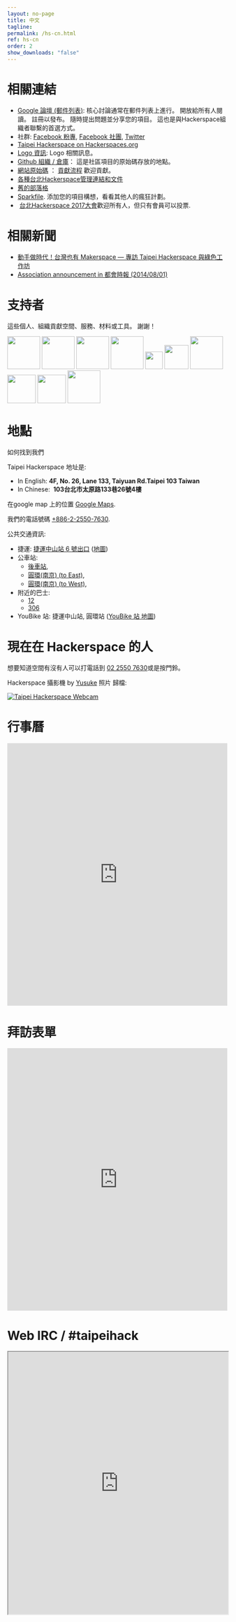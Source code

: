 ```yaml
---
layout: no-page
title: 中文
tagline: 
permalink: /hs-cn.html
ref: hs-cn
order: 2
show_downloads: "false"
---
```


# 相關連結

* [Google 論壇 (郵件列表)](https://groups.google.com/g/taipeihackerspace): 核心討論通常在郵件列表上進行。 開放給所有人閱讀。 註冊以發布。 隨時提出問題並分享您的項目。 這也是與Hackerspace組織者聯繫的首選方式。
* 社群: [Facebook 粉專](https://www.facebook.com/TaipeiHackerspace), [Facebook 社團](https://www.facebook.com/groups/tpehack/), [Twitter](https://twitter.com/taipeihack)
* [Taipei Hackerspace on Hackerspaces.org](https://wiki.hackerspaces.org/Taipei_Hackerspace)
* [Logo 資訊](/logo/): Logo 相關訊息。
* [Github 組織 / 倉庫](https://github.com/taipeihackorg)： 這是社區項目的原始碼存放的地點。
* [網站原始碼](https://github.com/taipeihackorg/webtemp) ： [貢獻流程](https://github.com/taipeihackorg/webtemp) 歡迎貢獻。
* [各種台北Hackerspace管理連結和文件](https://github.com/taipeihackorg/webtemp/wiki)
* [舊的部落格](http://taipeihackerspace.github.io/)
* [Sparkfile](https://docs.google.com/document/d/1lQ7WLpBOGAGNHOxzlj8kjVahJ7IkOTtySydTGWuXxmI/edit?usp=sharing). 添加您的項目構想，看看其他人的瘋狂計劃。
*  [台北Hackerspace 2017大會](/general_assembly_2017)歡迎所有人，但只有會員可以投票.

# 相關新聞

* [動手做時代！台灣也有 Makerspace — 專訪 Taipei Hackerspace 與綠色工作坊](http://yowureport.com/?p=6498)
* [Association announcement in 都會時報 (2014/08/01)](/AssociationAnnouncement.jpg)

# 支持者

這些個人、組織貢獻空間、服務、材料或工具。 謝謝！

<div >
    <img height="75" src="/img/GandiNet.png"/>
    <img height="75" src="/img/askmorris.png"/>
    <img height="75" src="/img/enspyre.png"/>
    <img height="75" src="/img/osslab.png"/>
    <img height="40" src="/img/inhon_logo.png"/>
    <img height="55" src="/img/ctimes.png"/>
    <img height="75" src="/img/voltivo.png"/>
    <img height="65" src="/img/MobileGeeks.png"/>
    <img height="65" src="/img/via_tech.png"/>
    <img height="75" src="/img/Eiger.png"/>
</div>


# 地點

如何找到我們

Taipei Hackerspace 地址是:
* In English: **4F, No. 26, Lane 133, Taiyuan Rd.Taipei 103 Taiwan**
* In Chinese:  **103台北市太原路133巷26號4樓**

在google map 上的位置 [Google Maps](https://maps.google.com.tw/maps?cid=14394366904066907349).

我們的電話號碼 [+886-2-2550-7630](tel:00886225507630).

公共交通資訊:

* 捷運: [捷運中山站 6 號出口](http://web.metro.taipei/e/stationdetail2010.asp?ID=053) ([地圖](http://web.trtc.com.tw/img/ALL/Route2200/053.jpg))
* 公車站: 
  * [後車站](https://maps.google.com/maps/place?ftid=0x3442a96cd9247c0d:0x34a879dd43aa3ab9&q=type:transit_station:%22%E5%BE%8C%E8%BB%8A%E7%AB%99%22&t=m&cad=src:ppiwlink&ei=hiJlUeSoE7GWiQflpIHIAQ&dtab=2), 
  * [圓環(南京) (to East)](https://maps.google.com/maps/place?ftid=0x3442a96c8051bbd7:0xc10bc8222ed9023&q=type:transit_station:%22%E5%9C%93%E7%92%B0%22&t=m&cad=src:ppiwlink&ei=qCJlUdPMMuKdiAf3iIGgBg&dtab=2), 
  * [圓環(南京) (to West)](https://maps.google.com/maps/place?ftid=0x3442a96b7d408627:0xa0c4c640bc52e22b&q=type:transit_station:%22%E5%9C%93%E7%92%B0%22&t=m&cad=src:ppiwlink&ei=9SJlUfbgGauziQeL3oHoBg&dtab=2),
* 附近的巴士: 
  * [12](http://pda.5284.com.tw/MQS/businfo2.jsp?routename=12) 
  * [306](http://pda.5284.com.tw/MQS/businfo2.jsp?routename=306)
* YouBike 站: 捷運中山站, 圓環站 ([YouBike 站 地圖](http://taipei.youbike.com.tw/en/f11.php))

# 現在在 Hackerspace 的人
想要知道空間有沒有人可以打電話到 [02 2550 7630](tel:00886225507630)或是按門鈴。

Hackerspace 攝影機 by [Yusuke](https://docs.google.com/presentation/d/1kMt_gAlafYZ_JmZMEoNKxmEYGKhlK_YpDGtx1IszVqo/) 照片 歸檔:

<a href="https://drive.google.com/uc?id=1p0WrgwYHmaaX08RWhEvy9Ts4naq7Su4R">
    <img id="webcam"
        src="https://drive.google.com/uc?id=1p0WrgwYHmaaX08RWhEvy9Ts4naq7Su4R&nocachehack=123"
        alt="Taipei Hackerspace Webcam">
</a>

# 行事曆

<iframe src="https://www.google.com/calendar/embed?src=96mpu88v2d3onqkp6ph9865p1c%40group.calendar.google.com&amp;ctz=Asia/Taipei&amp;mode=month" style="border:0; height:600px; width:100%; max-width:800px"></iframe>

# 拜訪表單

<p class="centered">
    <iframe
        src="https://docs.google.com/forms/d/1jtWaGFOlE2aR8t4VJ8I-fEht-0S_ycEvgfa4azxeow0/viewform?embedded=true"
        style="height:600px; width:100%; max-width:800px" frameborder="0"
        marginheight="0" marginwidth="0">Loading...</iframe>
</p>

# Web IRC / #taipeihack

<iframe src="https://webchat.freenode.net?randomnick=1&amp;channels=%23taipeihack&amp;prompt=1&amp;uio=OT10cnVlde" style="height:600px; width:100%; max-width:800px"></iframe>